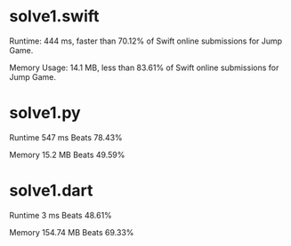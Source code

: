 # solve1.swift

Runtime: 444 ms, faster than 70.12% of Swift online submissions for Jump Game.

Memory Usage: 14.1 MB, less than 83.61% of Swift online submissions for Jump Game.

# solve1.py

Runtime 547 ms Beats 78.43%

Memory 15.2 MB Beats 49.59%

# solve1.dart

Runtime 3 ms Beats 48.61%

Memory 154.74 MB Beats 69.33%

